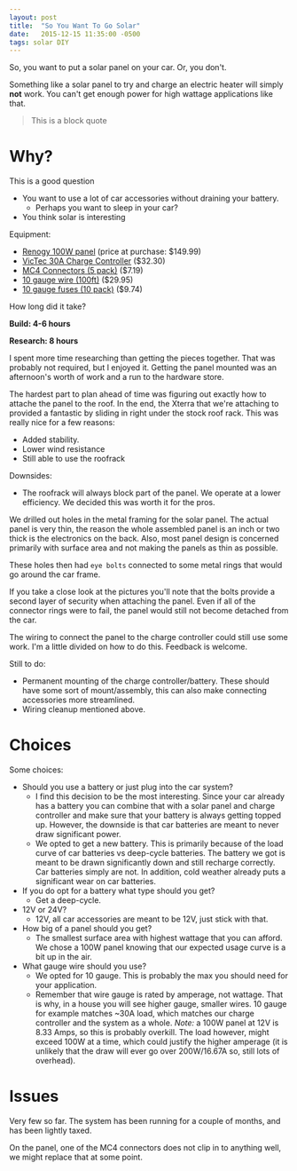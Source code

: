 ```yaml
---
layout: post
title:  "So You Want To Go Solar"
date:   2015-12-15 11:35:00 -0500
tags: solar DIY
---
```

So, you want to put a solar panel on your car. Or, you don't.

Something like a solar panel to try and charge an electric heater will simply **not** work. You can't get enough power for high wattage applications like that.

<blockquote class="left-align">
This is a block quote
</blockquote>

Why?
====

This is a good question
* You want to use a lot of car accessories without draining your battery.
  * Perhaps you want to sleep in your car?
* You think solar is interesting

Equipment:

* [Renogy 100W panel](http://www.amazon.com/gp/product/B009Z6CW7O?psc=1&redirect=true&ref_=od_aui_detailpages00) (price at purchase: $149.99)
* [VicTec 30A Charge Controller](http://www.amazon.com/gp/product/B00MB0N8K6) ($32.30)
* [MC4 Connectors (5 pack)](http://www.amazon.com/gp/product/B00A8TRKJW) ($7.19)
* [10 gauge wire (100ft)](http://www.amazon.com/gp/product/B00J357DGW) ($29.95)
* [10 gauge fuses (10 pack)](http://www.amazon.com/gp/product/B00NQ8F242) ($9.74)

How long did it take?

**Build: 4-6 hours**

**Research: 8 hours**

I spent more time researching than getting the pieces together. That was probably not required, but I enjoyed it. Getting the panel mounted was an afternoon's worth of work and a run to the hardware store.

The hardest part to plan ahead of time was figuring out exactly how to attache the panel to the roof. In the end, the Xterra that we're attaching to provided a fantastic by sliding in right under the stock roof rack. This was really nice for a few reasons:

* Added stability.
* Lower wind resistance
* Still able to use the roofrack

Downsides:

* The roofrack will always block part of the panel. We operate at a lower efficiency. We decided this was worth it for the pros.

We drilled out holes in the metal framing for the solar panel. The actual panel is very thin, the reason the whole assembled panel is an inch or two thick is the electronics on the back. Also, most panel design is concerned primarily with surface area and not making the panels as thin as possible.

These holes then had `eye bolts` connected to some metal rings that would go around the car frame.

If you take a close look at the pictures you'll note that the bolts provide a second layer of security when attaching the panel. Even if all of the connector rings were to fail, the panel would still not become detached from the car.

The wiring to connect the panel to the charge controller could still use some work. I'm a little divided on how to do this. Feedback is welcome.

Still to do:

* Permanent mounting of the charge controller/battery. These should have some sort of mount/assembly, this can also make connecting accessories more streamlined.
* Wiring cleanup mentioned above.


Choices
=======
Some choices:

* Should you use a battery or just plug into the car system?
  * I find this decision to be the most interesting. Since your car already has a battery you can combine that with a solar panel and charge controller and make sure that your battery is always getting topped up. However, the downside is that car batteries are meant to never draw significant power.
  * We opted to get a new battery. This is primarily because of the load curve of car batteries vs deep-cycle batteries. The battery we got is meant to be drawn significantly down and still recharge correctly. Car batteries simply are not. In addition, cold weather already puts a significant wear on car batteries.
* If you do opt for a battery what type should you get?
  * Get a deep-cycle.
* 12V or 24V?
  * 12V, all car accessories are meant to be 12V, just stick with that.
* How big of a panel should you get?
  * The smallest surface area with highest wattage that you can afford. We chose a 100W panel knowing that our expected usage curve is a bit up in the air.
* What gauge wire should you use?
  * We opted for 10 gauge. This is probably the max you should need for your application.
  * Remember that wire gauge is rated by amperage, not wattage. That is why, in a house you will see higher gauge, smaller wires. 10 gauge for example matches ~30A load, which matches our charge controller and the system as a whole. *Note:* a 100W panel at 12V is 8.33 Amps, so this is probably overkill. The load however, might exceed 100W at a time, which could justify the higher amperage (it is unlikely that the draw will ever go over 200W/16.67A so, still lots of overhead).

Issues
======
Very few so far. The system has been running for a couple of months, and has been lightly taxed.

On the panel, one of the MC4 connectors does not clip in to anything well, we might replace that at some point.



